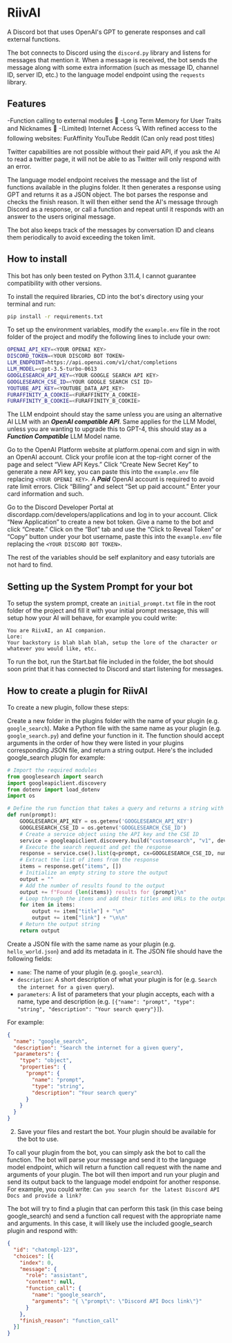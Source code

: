 # RiivAI
A Discord bot that uses OpenAI's GPT to generate responses and call external functions.

The bot connects to Discord using the `discord.py` library and listens for messages that mention it. When a message is received, the bot sends the message along with some extra information (such as message ID, channel ID, server ID, etc.) to the language model endpoint using the `requests` library.

## Features
-Function calling to external modules 📢
-Long Term Memory for User Traits and Nicknames 🧠
-(Limited) Internet Access 🔍
With refined access to the following websites:
FurAffinity
YouTube
Reddit (Can only read post titles)

Twitter capabilities are not possible without their paid API, if you ask the AI to read a twitter page, it will not be able to as Twitter will only respond with an error.

The language model endpoint receives the message and the list of functions available in the plugins folder. It then generates a response using GPT and returns it as a JSON object. The bot parses the response and checks the finish reason. It will then either send the AI's message through Discord as a response, or call a function and repeat until it responds with an answer to the users original message.

The bot also keeps track of the messages by conversation ID and cleans them periodically to avoid exceeding the token limit.

## How to install

This bot has only been tested on Python 3.11.4, I cannot guarantee compatibility with other versions.

To install the required libraries, CD into the bot's directory using your terminal and run:
```bash
pip install -r requirements.txt
```

To set up the environment variables, modify the `example.env` file in the root folder of the project and modify the following lines to include your own:
```bash
OPENAI_API_KEY=<YOUR OPENAI KEY>
DISCORD_TOKEN=<YOUR DISCORD BOT TOKEN>
LLM_ENDPOINT=https://api.openai.com/v1/chat/completions
LLM_MODEL=<gpt-3.5-turbo-0613
GOOGLESEARCH_API_KEY=<YOUR GOOGLE SEARCH API KEY>
GOOGLESEARCH_CSE_ID=<YOUR GOOGLE SEARCH CSI ID>
YOUTUBE_API_KEY=<YOUTUBE_DATA_API_KEY>
FURAFFINITY_A_COOKIE=<FURAFFINITY_A_COOKIE>
FURAFFINITY_B_COOKIE=<FURAFFINITY_B_COOKIE>
```
The LLM endpoint should stay the same unless you are using an alternative AI LLM with an ***OpenAI compatible API***.
Same applies for the LLM Model, unless you are wanting to upgrade this to GPT-4, this should stay as a ***Function Compatible*** LLM Model name.

Go to the OpenAI Platform website at platform.openai.com and sign in with an OpenAI account.
Click your profile icon at the top-right corner of the page and select “View API Keys.”
Click “Create New Secret Key” to generate a new API key, you can paste this into the `example.env` file replacing `<YOUR OPENAI KEY>`.
A ***Paid*** OpenAI account is required to avoid rate limit errors.
Click “Billing” and select “Set up paid account.”
Enter your card information and such.

Go to the Discord Developer Portal at discordapp.com/developers/applications and log in to your account.
Click “New Application” to create a new bot token.
Give a name to the bot and click “Create.”
Click on the “Bot” tab and use the “Click to Reveal Token” or “Copy” button under your bot username, paste this into the `example.env` file replacing the `<YOUR DISCORD BOT TOKEN>`.

The rest of the variables should be self explanitory and easy tutorials are not hard to find.

## Setting up the System Prompt for your bot
To setup the system prompt, create an `initial_prompt.txt` file in the root folder of the project and fill it with your initial prompt message, this will setup how your AI will behave, for example you could write:
```
You are RiivAI, an AI companion.
Lore:
Your backstory is blah blah blah, setup the lore of the character or whatever you would like, etc.
```

To run the bot, run the Start.bat file included in the folder, the bot should soon print that it has connected to Discord and start listening for messages.

## How to create a plugin for RiivAI
To create a new plugin, follow these steps:

Create a new folder in the plugins folder with the name of your plugin (e.g. `google_search`).
Make a Python file with the same name as your plugin (e.g. `google_search.py`) and define your function in it. The function should accept arguments in the order of how they were listed in your plugins corresponding JSON file, and return a string output. Here's the included google_search plugin for example:
```python
# Import the required modules
from googlesearch import search
import googleapiclient.discovery
from dotenv import load_dotenv
import os

# Define the run function that takes a query and returns a string with the results
def run(prompt):
    GOOGLESEARCH_API_KEY = os.getenv('GOOGLESEARCH_API_KEY')
    GOOGLESEARCH_CSE_ID = os.getenv('GOOGLESEARCH_CSE_ID')
    # Create a service object using the API key and the CSE ID
    service = googleapiclient.discovery.build("customsearch", "v1", developerKey=GOOGLESEARCH_API_KEY)
    # Execute the search request and get the response
    response = service.cse().list(q=prompt, cx=GOOGLESEARCH_CSE_ID, num=5).execute()
    # Extract the list of items from the response
    items = response.get("items", [])
    # Initialize an empty string to store the output
    output = ""
    # Add the number of results found to the output
    output += f"Found {len(items)} results for {prompt}\n"
    # Loop through the items and add their titles and URLs to the output
    for item in items:
        output += item["title"] + "\n"
        output += item["link"] + "\n\n"
    # Return the output string
    return output
```

Create a JSON file with the same name as your plugin (e.g. `hello_world.json`) and add its metadata in it. The JSON file should have the following fields:
- `name`: The name of your plugin (e.g. `google_search`).
- `description`: A short description of what your plugin is for (e.g. `Search the internet for a given query`).
- `parameters`: A list of parameters that your plugin accepts, each with a name, type and description (e.g. `[{"name": "prompt", "type": "string", "description": "Your search query"}]`).

For example:
```json
{
  "name": "google_search",
  "description": "Search the internet for a given query",
  "parameters": {
    "type": "object",
    "properties": {
      "prompt": {
        "name": "prompt",
        "type": "string",
        "description": "Your search query"
      }
    }
  }
}
```

2. Save your files and restart the bot. Your plugin should be available for the bot to use.

To call your plugin from the bot, you can simply ask the bot to call the function.
The bot will parse your message and send it to the language model endpoint, which will return a function call request with the name and arguments of your plugin. The bot will then import and run your plugin and send its output back to the language model endpoint for another response. For example, you could write:
`Can you search for the latest Discord API Docs and provide a link?`

The bot will try to find a plugin that can perform this task (in this case being google_search) and send a function call request with the appropriate name and arguments. In this case, it will likely use the included google_search plugin and respond with:

```json
{
  "id": "chatcmpl-123",
  "choices": [{
    "index": 0,
    "message": {
      "role": "assistant",
      "content": null,
      "function_call": {
        "name": "google_search",
        "arguments": "{ \"prompt\": \"Discord API Docs link\"}"
      }
    },
    "finish_reason": "function_call"
  }]
}
```
